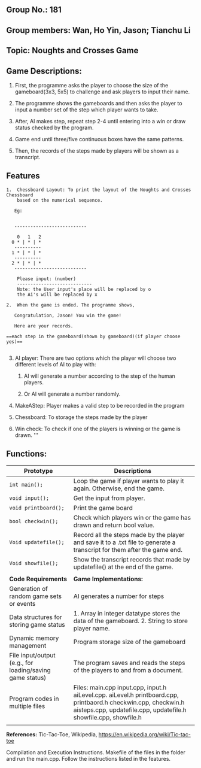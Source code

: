 ## **Group No.: 181**      

## **Group members: Wan, Ho Yin, Jason; Tianchu Li**

## **Topic: Noughts and Crosses Game**

## **Game Descriptions:**

1.  First, the programme asks the player to choose the size of the gameboard(3x3, 5x5) to challenge and
    ask players to input their name.

2.  The programme shows the gameboards and then asks the player to input a number set of the step which player wants to take.

3.  After, AI makes step, repeat step 2-4 until
    entering into a win or draw status checked by the program.

5.  Game end until three/five continuous boxes have the same patterns.

6.  Then, the records of the steps made by players will be shown as a
    transcript.


## **Features**

```
1.  Chessboard Layout: To print the layout of the Noughts and Crosses Chessboard
    based on the numerical sequence.

   Eg:


   ---------------------------
   
    0   1   2
  0 * | * | *
   ----------
  1 * | * | *
   ----------
  2 * | * | *
   ---------------------------

    Please input: (number)
    ----------------------------
    Note: the User input's place will be replaced by o
    the Ai's will be replaced by x

```

```
2.  When the game is ended. The programme shows,

   Congratulation, Jason! You win the game!

   Here are your records.

==each step in the gameboard(shown by gameboard)(if player choose yes)==


```

3.  AI player: There are two options which the player will choose two different
    levels of AI to play with:

    1.  AI will generate a number according to the step of the human players.

    2.  Or AI will generate a number randomly.

4.  MakeAStep: Player makes a valid step to be recorded in the program

5.  Chessboard: To storage the steps made by the player

6.  Win check: To check if one of the players is winning or the game is drawn.
'''

## **Functions:**

| **Prototype**                                            | **Descriptions**                                                                                                                                                                                                                                                    |
|----------------------------------------------------------|---------------------------------------------------------------------------------------------------------------------------------------------------------------------------------------------------------------------------------------------------------------------|
| `int main();`                                             | Loop the game if player wants to play it again. Otherwise, end the game.                                                                                                                                                                                            |
| `void input();`                                            | Get the input from player.                                                                                                                                                                                                                                                                                                                                                                                          |
| `void printboard();`                                       | Print the game board                                                                                                                                                                                                                                                |
| `bool checkwin();`                                         | Check which players win or the game has drawn and return bool value.                                                                                                                                                                                                                                                                                                                                                              |
| `Void updatefile();`                                       | Record all the steps made by the player and save it to a .txt file to generate a transcript for them after the game end.                                                                                                                                            |
| `Void showfile();`                                         | Show the transcript records that made by updatefile() at the end of the game.                                                                                                                                                                                       |
|                                                          |                                                                                                                                                                                                                                                                     |
| **Code Requirements**                                    | **Game Implementations:**                                                                                                                                                                                                                                           |
| Generation of random game sets or events                 | AI generates a number for steps                                                                                                                                                                                                                                     |
| Data structures for storing game status                  | 1. Array in integer datatype stores the data of the gameboard. 2. String to store player name.                                                                                                                                                                                                        |
| Dynamic memory management                                | Program storage size of the gameboard                                                                                                                                                              |
| File input/output (e.g., for loading/saving game status) | The program saves and reads the steps of the players to and from a document.                                                                                                                                                                                        |
| Program codes in multiple files                          | Files: main.cpp input.cpp, input.h aiLevel.cpp. aiLevel.h printboard.cpp, printbaord.h checkwin.cpp, checkwin.h aisteps.cpp, updatefile.cpp, updatefile.h showfile.cpp, showfile.h                                             |
|                                                          |                                                                                                                                                                                                                                                                     |

**References:** Tic-Tac-Toe, Wikipedia, https://en.wikipedia.org/wiki/Tic-tac-toe

Compilation and Execution Instructions. Makefile of the files in the folder and run the main.cpp. Follow the instructions listed in the features.
